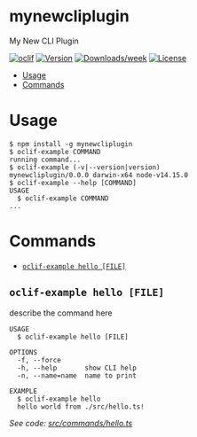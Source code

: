 mynewcliplugin
==============

My New CLI Plugin

[![oclif](https://img.shields.io/badge/cli-oclif-brightgreen.svg)](https://oclif.io)
[![Version](https://img.shields.io/npm/v/mynewcliplugin.svg)](https://npmjs.org/package/mynewcliplugin)
[![Downloads/week](https://img.shields.io/npm/dw/mynewcliplugin.svg)](https://npmjs.org/package/mynewcliplugin)
[![License](https://img.shields.io/npm/l/mynewcliplugin.svg)](https://github.com/rezakalfane/mynewcliplugin/blob/master/package.json)

<!-- toc -->
* [Usage](#usage)
* [Commands](#commands)
<!-- tocstop -->
# Usage
<!-- usage -->
```sh-session
$ npm install -g mynewcliplugin
$ oclif-example COMMAND
running command...
$ oclif-example (-v|--version|version)
mynewcliplugin/0.0.0 darwin-x64 node-v14.15.0
$ oclif-example --help [COMMAND]
USAGE
  $ oclif-example COMMAND
...
```
<!-- usagestop -->
# Commands
<!-- commands -->
* [`oclif-example hello [FILE]`](#oclif-example-hello-file)

## `oclif-example hello [FILE]`

describe the command here

```
USAGE
  $ oclif-example hello [FILE]

OPTIONS
  -f, --force
  -h, --help       show CLI help
  -n, --name=name  name to print

EXAMPLE
  $ oclif-example hello
  hello world from ./src/hello.ts!
```

_See code: [src/commands/hello.ts](https://github.com/rezakalfane/mynewcliplugin/blob/v0.0.0/src/commands/hello.ts)_
<!-- commandsstop -->
